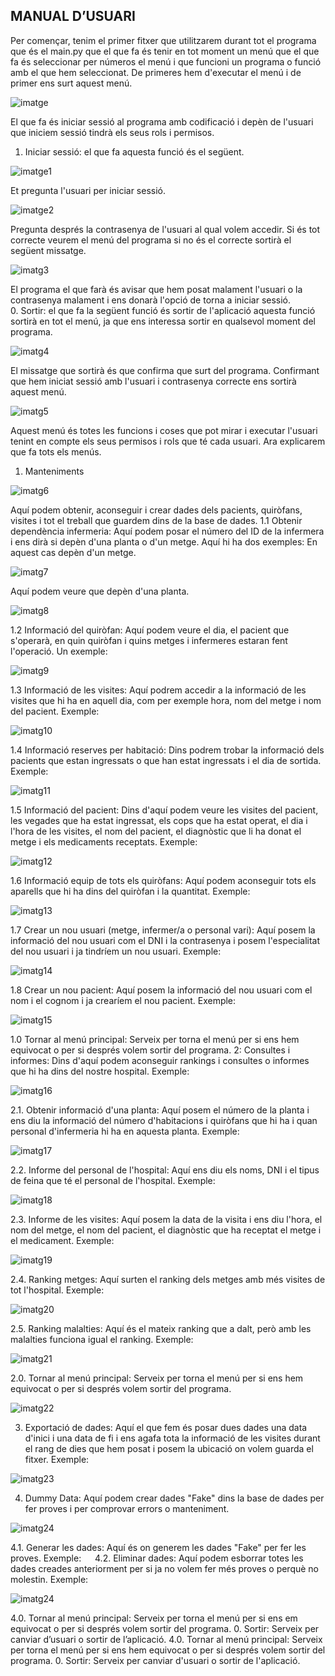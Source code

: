  MANUAL D’USUARI
 ----------------
Per començar, tenim el primer fitxer que utilitzarem durant tot el programa que és el main.py que el que fa és tenir en tot moment un menú que el que fa és seleccionar per números el menú i que funcioni un programa o funció amb el que hem seleccionat.
De primeres hem d'executar el menú i de primer ens surt aquest menú. 

![imatge](Imatges/Imagen1.png)

El que fa és iniciar sessió al programa amb codificació i depèn de l'usuari que iniciem sessió tindrà els seus rols i permisos.
  1.	Iniciar sessió: el que fa aquesta funció és el següent.

![imatge1](Imatges/Imagen2.png)

Et pregunta l'usuari per iniciar sessió.

![imatge2](Imatges/Imagen3.png)

Pregunta després la contrasenya de l'usuari al qual volem accedir.
Si és tot correcte veurem el menú del programa si no és el correcte sortirà el següent missatge.

![imatg3](Imatges/Imagen4.png)

El programa el que farà és avisar que hem posat malament l'usuari o la contrasenya malament i ens donarà l'opció de torna a iniciar sessió. <br>
  0.	Sortir: el que fa la següent funció és sortir de l'aplicació aquesta funció sortirà en tot el menú, ja que ens interessa sortir en qualsevol moment del   
     programa.

![imatg4](Imatges/Imagen5.png)

El missatge que sortirà és que confirma que surt del programa.
Confirmant que hem iniciat sessió amb l'usuari i contrasenya correcte ens sortirà aquest menú.

![imatg5](Imatges/Imagen6.png)

Aquest menú és totes les funcions i coses que pot mirar i executar l'usuari tenint en compte els seus permisos i rols que té cada usuari. Ara explicarem que fa tots els menús.
  1.	Manteniments

![imatg6](Imatges/Imagen7.png)
 
Aquí podem obtenir, aconseguir i crear dades dels pacients, quiròfans, visites i tot el treball que guardem dins de la base de dades.
1.1	Obtenir dependència infermeria: 
Aquí podem posar el número del ID de la infermera i ens dirà si depèn d'una planta o d'un metge. Aquí hi ha dos exemples:
En aquest cas depèn d'un metge. 

![imatg7](Imatges/Imagen8.png)

Aquí podem veure que depèn d'una planta.

![imatg8](Imatges/Imagen9.png)

1.2 Informació del quiròfan:
Aquí podem veure el dia, el pacient que s'operarà, en quin quiròfan i quins metges i infermeres estaran fent l'operació. Un exemple: 

![imatg9](Imatges/Imagen10.png)

1.3 Informació de les visites:
Aquí podrem accedir a la informació de les visites que hi ha en aquell dia, com per exemple hora, nom del metge i nom del pacient. Exemple:

![imatg10](Imatges/Imagen11.png)

1.4 Informació reserves per habitació:
Dins podrem trobar la informació dels pacients que estan ingressats o que han estat ingressats i el dia de sortida. Exemple: 

![imatg11](Imatges/Imagen12.png)

1.5 Informació del pacient:
Dins d'aquí podem veure les visites del pacient, les vegades que ha estat ingressat, els cops que ha estat operat, el dia i l'hora de les visites, el nom del pacient, el diagnòstic que li ha donat el metge i els medicaments receptats. Exemple: 

![imatg12](Imatges/Imagen13.png)

1.6 Informació equip de tots els quiròfans:
Aquí podem aconseguir tots els aparells que hi ha dins del quiròfan i la quantitat. Exemple:

![imatg13](Imatges/Imagen14.png)
 
1.7 Crear un nou usuari (metge, infermer/a o personal vari):
Aquí posem la informació del nou usuari com el DNI i la contrasenya i posem l'especialitat del nou usuari i ja tindríem un nou usuari. Exemple: 

![imatg14](Imatges/Imagen15.png)

1.8 Crear un nou pacient:
Aquí posem la informació del nou usuari com el nom i el cognom i ja crearíem el nou pacient. Exemple:

![imatg15](Imatges/Imagen16.png)

1.0 Tornar al menú principal:
Serveix per torna el menú per si ens hem equivocat o per si després volem sortir del programa.
2: Consultes i informes:
Dins d'aquí podem aconseguir rankings i consultes o informes que hi ha dins del nostre hospital. Exemple: 

![imatg16](Imatges/Imagen17.png)

2.1. Obtenir informació d'una planta:
Aquí posem el número de la planta i ens diu la informació del número d'habitacions i quiròfans que hi ha i quan personal d'infermeria hi ha en aquesta planta. Exemple:   

![imatg17](Imatges/Imagen18.png)

2.2. Informe del personal de l'hospital:
Aquí ens diu els noms, DNI i el tipus de feina que té el personal de l'hospital. Exemple:

![imatg18](Imatges/Imagen19.png)

2.3. Informe de les visites:
Aquí posem la data de la visita i ens diu l'hora, el nom del metge, el nom del pacient, el diagnòstic que ha receptat el metge i el medicament. Exemple:

![imatg19](Imatges/Imagen20.png)

2.4. Ranking metges:
Aquí surten el ranking dels metges amb més visites de tot l'hospital. Exemple:

![imatg20](Imatges/Imagen21.png)

2.5. Ranking malalties:
Aquí és el mateix ranking que a dalt, però amb les malalties funciona igual el ranking. Exemple:

![imatg21](Imatges/Imagen22.png)

2.0. Tornar al menú principal:
Serveix per torna el menú per si ens hem equivocat o per si després volem sortir del programa.

![imatg22](Imatges/Imagen23.png)

3. Exportació de dades:
Aquí el que fem és posar dues dades una data d'inici i una data de fi i ens agafa tota la informació de les visites durant el rang de dies que hem posat i posem la ubicació on volem guarda el fitxer. Exemple:

![imatg23](Imatges/Imagen24.png)

4. Dummy Data:
Aquí podem crear dades "Fake" dins la base de dades per fer proves i per comprovar errors o manteniment.

![imatg24](Imatges/Imagen25.png)

4.1. Generar les dades:
Aquí és on generem les dades "Fake" per fer les proves. Exemple: 
 
4.2. Eliminar dades:
Aquí podem esborrar totes les dades creades anteriorment per si ja no volem fer més proves o perquè no molestin. Exemple: 

![imatg24](Imatges/Imagen26.png)

4.0. Tornar al menú principal:
Serveix per torna el menú per si ens em equivocat o per si després volem sortir del programa. 
0.	Sortir: Serveix per canviar d’usuari o sortir de l’aplicació.
4.0. Tornar al menú principal:
Serveix per torna el menú per si ens hem equivocat o per si després volem sortir del programa.
0. Sortir: Serveix per canviar d'usuari o sortir de l'aplicació.

